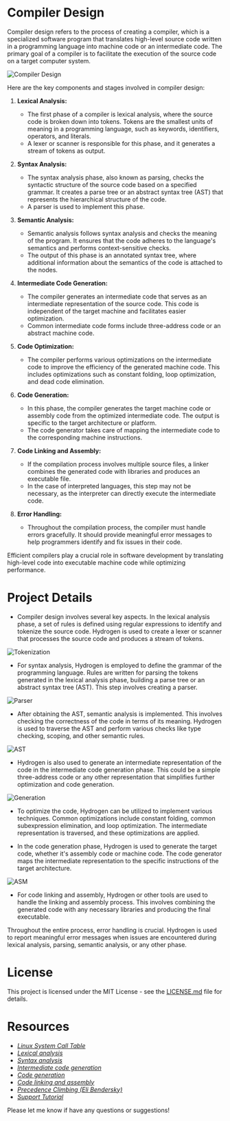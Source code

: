 # Compiler Design

Compiler design refers to the process of creating a compiler, which is a specialized software program that translates high-level source code written in a programming language into machine code or an intermediate code. The primary goal of a compiler is to facilitate the execution of the source code on a target computer system.

![Compiler Design](https://github.com/HR-Fahim/Constructing-New-Programming-Language-in-CLion-From-Scratch-WSL/assets/66734379/7c7ea2b5-8c5f-41d6-b334-a86453be88b8)

Here are the key components and stages involved in compiler design:

1. **Lexical Analysis:**
   - The first phase of a compiler is lexical analysis, where the source code is broken down into tokens. Tokens are the smallest units of meaning in a programming language, such as keywords, identifiers, operators, and literals.
   - A lexer or scanner is responsible for this phase, and it generates a stream of tokens as output.

2. **Syntax Analysis:**
   - The syntax analysis phase, also known as parsing, checks the syntactic structure of the source code based on a specified grammar. It creates a parse tree or an abstract syntax tree (AST) that represents the hierarchical structure of the code.
   - A parser is used to implement this phase.

3. **Semantic Analysis:**
   - Semantic analysis follows syntax analysis and checks the meaning of the program. It ensures that the code adheres to the language's semantics and performs context-sensitive checks.
   - The output of this phase is an annotated syntax tree, where additional information about the semantics of the code is attached to the nodes.

4. **Intermediate Code Generation:**
   - The compiler generates an intermediate code that serves as an intermediate representation of the source code. This code is independent of the target machine and facilitates easier optimization.
   - Common intermediate code forms include three-address code or an abstract machine code.

5. **Code Optimization:**
   - The compiler performs various optimizations on the intermediate code to improve the efficiency of the generated machine code. This includes optimizations such as constant folding, loop optimization, and dead code elimination.

6. **Code Generation:**
   - In this phase, the compiler generates the target machine code or assembly code from the optimized intermediate code. The output is specific to the target architecture or platform.
   - The code generator takes care of mapping the intermediate code to the corresponding machine instructions.

7. **Code Linking and Assembly:**
   - If the compilation process involves multiple source files, a linker combines the generated code with libraries and produces an executable file.
   - In the case of interpreted languages, this step may not be necessary, as the interpreter can directly execute the intermediate code.

8. **Error Handling:**
   - Throughout the compilation process, the compiler must handle errors gracefully. It should provide meaningful error messages to help programmers identify and fix issues in their code.

Efficient compilers play a crucial role in software development by translating high-level code into executable machine code while optimizing performance.

# Project Details

- Compiler design involves several key aspects. In the lexical analysis phase, a set of rules is defined using regular expressions to identify and tokenize the source code. Hydrogen is used to create a lexer or scanner that processes the source code and produces a stream of tokens.

![Tokenization](https://github.com/HR-Fahim/Constructing-New-Programming-Language-in-CLion-From-Scratch-WSL/assets/66734379/2c70b30e-1e18-4bc9-8b04-46d38b62bd37)

- For syntax analysis, Hydrogen is employed to define the grammar of the programming language. Rules are written for parsing the tokens generated in the lexical analysis phase, building a parse tree or an abstract syntax tree (AST). This step involves creating a parser.

![Parser](https://github.com/HR-Fahim/Constructing-New-Programming-Language-in-CLion-From-Scratch-WSL/assets/66734379/39189cd5-ffb2-48bb-82a7-ac338aeca3b6)

- After obtaining the AST, semantic analysis is implemented. This involves checking the correctness of the code in terms of its meaning. Hydrogen is used to traverse the AST and perform various checks like type checking, scoping, and other semantic rules.

![AST](https://github.com/HR-Fahim/Constructing-New-Programming-Language-in-CLion-From-Scratch-WSL/assets/66734379/4482f137-760b-475a-b8be-139d817fd9ca)

- Hydrogen is also used to generate an intermediate representation of the code in the intermediate code generation phase. This could be a simple three-address code or any other representation that simplifies further optimization and code generation.

![Generation](https://github.com/HR-Fahim/Constructing-New-Programming-Language-in-CLion-From-Scratch-WSL/assets/66734379/205406c2-1d68-4c25-b34e-87acfb589b9d)

- To optimize the code, Hydrogen can be utilized to implement various techniques. Common optimizations include constant folding, common subexpression elimination, and loop optimization. The intermediate representation is traversed, and these optimizations are applied.

- In the code generation phase, Hydrogen is used to generate the target code, whether it's assembly code or machine code. The code generator maps the intermediate representation to the specific instructions of the target architecture.

![ASM](https://github.com/HR-Fahim/Constructing-New-Programming-Language-in-CLion-From-Scratch-WSL/assets/66734379/7a72e50f-49f4-46b1-b3fa-f4d90e71a0aa)

- For code linking and assembly, Hydrogen or other tools are used to handle the linking and assembly process. This involves combining the generated code with any necessary libraries and producing the final executable.

Throughout the entire process, error handling is crucial. Hydrogen is used to report meaningful error messages when issues are encountered during lexical analysis, parsing, semantic analysis, or any other phase.

# License

This project is licensed under the MIT License - see the [LICENSE.md](LICENSE.md) file for details.


# Resources

- *[Linux System Call Table](https://chromium.googlesource.com/chromiumos/docs/+/master/constants/syscalls.md)*
- *[Lexical analysis](https://en.wikipedia.org/wiki/Lexical_analysis)*
- *[Syntax analysis](https://en.wikipedia.org/wiki/Syntax_analysis)*
- *[Intermediate code generation](https://en.wikipedia.org/wiki/Intermediate_code)*
- *[Code generation](https://en.wikipedia.org/wiki/Code_generation)*
- *[Code linking and assembly](https://en.wikipedia.org/wiki/Code_linking_and_assembly)*
- *[Precedence Climbing (Eli Bendersky)](https://eli.thegreenplace.net/2012/08/02/parsing-expressions-by-precedence-climbing)*
- *[Support Tutorial](https://www.youtube.com/watch?v=vcSijrRsrY0&list=PLUDlas_Zy_qC7c5tCgTMYq2idyyT241qs)*

Please let me know if have any questions or suggestions!


